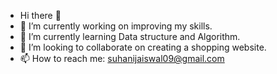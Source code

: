 -  Hi there 👋
- 🔭 I’m currently working on improving my skills.
- 🌱 I’m currently learning Data structure and Algorithm.
- 👯 I’m looking to collaborate on creating a shopping website.
- 📫 How to reach me: suhanijaiswal09@gmail.com

